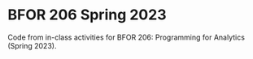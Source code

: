# BFOR 206 Spring 2023
Code from in-class activities for BFOR 206: Programming for Analytics (Spring 2023).

